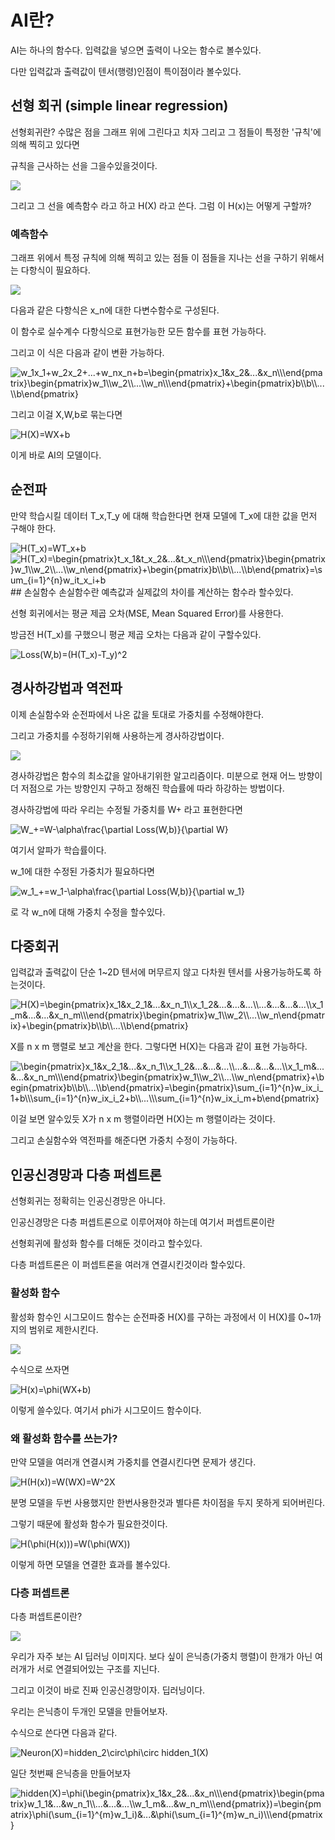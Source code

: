 # AI란?
AI는 하나의 함수다. 입력값을 넣으면 출력이 나오는 함수로 볼수있다.

다만 입력값과 출력값이 텐서(행령)인점이 특이점이라 볼수있다.
## 선형 회귀 (simple linear regression)
선형회귀란? 수많은 점을 그래프 위에 그린다고 치자 그리고 그 점들이 특정한 '규칙'에 의해 찍히고 있다면

규칙을 근사하는 선을 그을수있을것이다.

![](https://upload.wikimedia.org/wikipedia/commons/thumb/b/be/Normdist_regression.png/330px-Normdist_regression.png)

그리고 그 선을 예측함수 라고 하고 H(X) 라고 쓴다. 그럼 이 H(x)는 어떻게 구할까?
### 예측함수
그래프 위에서 특정 규칙에 의해 찍히고 있는 점들 이 점들을 지나는 선을 구하기 위해서는 다항식이 필요하다.

![](https://latex.codecogs.com/svg.image?H(X)=w_nx_n&plus;...&plus;w_2x_2&plus;w_1x_1&plus;b)

다음과 같은 다항식은 x_n에 대한 다변수함수로 구성된다.

이 함수로 실수계수 다항식으로 표현가능한 모든 함수를 표현 가능하다.

그리고 이 식은 다음과 같이 변환 가능하다.

<img src="https://latex.codecogs.com/svg.image?w_1x_1&plus;w_2x_2&plus;...&plus;w_nx_n&plus;b=\begin{pmatrix}x_1&x_2&...&x_n\\\end{pmatrix}\begin{pmatrix}w_1\\w_2\\...\\w_n\\\end{pmatrix}&plus;\begin{pmatrix}b\\b\\...\\b\end{pmatrix}" title="w_1x_1+w_2x_2+...+w_nx_n+b=\begin{pmatrix}x_1&x_2&...&x_n\\\end{pmatrix}\begin{pmatrix}w_1\\w_2\\...\\w_n\\\end{pmatrix}+\begin{pmatrix}b\\b\\...\\b\end{pmatrix}" />

그리고 이걸 X,W,b로 묶는다면

<img src="https://latex.codecogs.com/svg.image?H(X)=WX&plus;b" title="H(X)=WX+b" />

이게 바로 AI의 모델이다.

## 순전파
만약 학습시킬 데이터 T_x,T_y 에 대해 학습한다면 현재 모델에 T_x에 대한 값을 먼저 구해야 한다.

<img src="https://latex.codecogs.com/svg.image?H(T_x)=WT_x&plus;b" title="H(T_x)=WT_x+b" />

<img src="https://latex.codecogs.com/svg.image?H(T_x)=\begin{pmatrix}t_x_1&t_x_2&...&t_x_n\\\end{pmatrix}\begin{pmatrix}w_1\\w_2\\...\\w_n\end{pmatrix}&plus;\begin{pmatrix}b\\b\\...\\b\end{pmatrix}=\sum_{i=1}^{n}w_it_x_i&plus;b" title="H(T_x)=\begin{pmatrix}t_x_1&t_x_2&...&t_x_n\\\end{pmatrix}\begin{pmatrix}w_1\\w_2\\...\\w_n\end{pmatrix}+\begin{pmatrix}b\\b\\...\\b\end{pmatrix}=\sum_{i=1}^{n}w_it_x_i+b" />
## 손실함수
손실함수란 예측값과 실제값의 차이를 계산하는 함수라 할수있다.

선형 회귀에서는 평균 제곱 오차(MSE, Mean Squared Error)를 사용한다.

방금전 H(T_x)를 구했으니 평균 제곱 오차는 다음과 같이 구할수있다.

<img src="https://latex.codecogs.com/svg.image?Loss(W,b)=(H(T_x)-T_y)^2" title="Loss(W,b)=(H(T_x)-T_y)^2" />

## 경사하강법과 역전파

이제 손실함수와 순전파에서 나온 값을 토대로 가중치를 수정해야한다.

그리고 가중치를 수정하기위해 사용하는게 경사하강법이다.

![](https://velog.velcdn.com/images/rjtp5670/post/5493bb60-73f3-4701-93a7-0f5feb828fc3/image.png)

경사하강법은 함수의 최소값을 알아내기위한 알고리즘이다. 미분으로 현재 어느 방향이 더 저점으로 가는 방향인지 구하고 정해진 학습률에 따라 하강하는 방법이다.

경사하강법에 따라 우리는 수정될 가중치를 W+ 라고 표현한다면

<img src="https://latex.codecogs.com/svg.image?W_&plus;=W-\alpha\frac{\partial&space;Loss(W,b)}{\partial&space;W}" title="W_+=W-\alpha\frac{\partial Loss(W,b)}{\partial W}" />

여기서 알파가 학습률이다.

w_1에 대한 수정된 가중치가 필요하다면

<img src="https://latex.codecogs.com/svg.image?w_1_&plus;=w_1-\alpha\frac{\partial&space;Loss(W,b)}{\partial&space;w_1}" title="w_1_+=w_1-\alpha\frac{\partial Loss(W,b)}{\partial w_1}" />

로 각 w_n에 대해 가중치 수정을 할수있다.

## 다중회귀

입력값과 출력값이 단순 1~2D 텐서에 머무르지 않고 다차원 텐서를 사용가능하도록 하는것이다.

<img src="https://latex.codecogs.com/svg.image?H(X)=\begin{pmatrix}x_1&x_2_1&...&x_n_1\\x_1_2&...&...&...\\...&...&...&...\\x_1_m&...&...&x_n_m\\\end{pmatrix}\begin{pmatrix}w_1\\w_2\\...\\w_n\end{pmatrix}&plus;\begin{pmatrix}b\\b\\...\\b\end{pmatrix}" title="H(X)=\begin{pmatrix}x_1&x_2_1&...&x_n_1\\x_1_2&...&...&...\\...&...&...&...\\x_1_m&...&...&x_n_m\\\end{pmatrix}\begin{pmatrix}w_1\\w_2\\...\\w_n\end{pmatrix}+\begin{pmatrix}b\\b\\...\\b\end{pmatrix}" />

X를 n x m 행렬로 보고 계산을 한다. 그렇다면 H(X)는 다음과 같이 표현 가능하다.

<img src="https://latex.codecogs.com/svg.image?\begin{pmatrix}x_1&x_2_1&...&x_n_1\\x_1_2&...&...&...\\...&...&...&...\\x_1_m&...&...&x_n_m\\\end{pmatrix}\begin{pmatrix}w_1\\w_2\\...\\w_n\end{pmatrix}&plus;\begin{pmatrix}b\\b\\...\\b\end{pmatrix}=\begin{pmatrix}\sum_{i=1}^{n}w_ix_i_1&plus;b\\\sum_{i=1}^{n}w_ix_i_2&plus;b\\...\\\sum_{i=1}^{n}w_ix_i_m&plus;b\end{pmatrix}" title="\begin{pmatrix}x_1&x_2_1&...&x_n_1\\x_1_2&...&...&...\\...&...&...&...\\x_1_m&...&...&x_n_m\\\end{pmatrix}\begin{pmatrix}w_1\\w_2\\...\\w_n\end{pmatrix}+\begin{pmatrix}b\\b\\...\\b\end{pmatrix}=\begin{pmatrix}\sum_{i=1}^{n}w_ix_i_1+b\\\sum_{i=1}^{n}w_ix_i_2+b\\...\\\sum_{i=1}^{n}w_ix_i_m+b\end{pmatrix}" />

이걸 보면 알수있듯 X가 n x m 행렬이라면 H(X)는 m 행렬이라는 것이다.

그리고 손실함수와 역전파를 해준다면 가중치 수정이 가능하다.

## 인공신경망과 다층 퍼셉트론

선형회귀는 정확히는 인공신경망은 아니다.

인공신경망은 다층 퍼셉트론으로 이루어져야 하는데 여기서 퍼셉트론이란

선형회귀에 활성화 함수를 더해둔 것이라고 할수있다.

다층 퍼셉트론은 이 퍼셉트론을 여러개 연결시킨것이라 할수있다.

### 활성화 함수
활성화 함수인 시그모이드 함수는 순전파중 H(X)를 구하는 과정에서 이 H(X)를 0~1까지의 범위로 제한시킨다.

![](https://blog.kakaocdn.net/dn/sib2q/btsDJkfaBMy/pkKQYrLYXHVDODrXvQNqK0/img.png)

수식으로 쓰자면 

<img src="https://latex.codecogs.com/svg.image?H(x)=\phi(WX&plus;b)" title="H(x)=\phi(WX+b)" />

이렇게 쓸수있다. 여기서 phi가 시그모이드 함수이다.

### 왜 활성화 함수를 쓰는가?

만약 모델을 여러개 연결시켜 가중치를 연결시킨다면 문제가 생긴다.

<img src="https://latex.codecogs.com/svg.image?H(H(x))=W(WX)=W^2X" title="H(H(x))=W(WX)=W^2X" />

분명 모델을 두번 사용했지만 한번사용한것과 별다른 차이점을 두지 못하게 되어버린다.

그렇기 때문에 활성화 함수가 필요한것이다.

<img src="https://latex.codecogs.com/svg.image?H(\phi(H(x)))=W(\phi(WX))" title="H(\phi(H(x)))=W(\phi(WX))" />

이렇게 하면 모델을 연결한 효과를 볼수있다.

### 다층 퍼셉트론

다층 퍼셉트론이란? 

![](https://wikidocs.net/images/page/61010/ann.PNG)

우리가 자주 보는 AI 딥러닝 이미지다. 보다 싶이 은닉층(가중치 행렬)이 한개가 아닌 여러개가 서로 연결되어있는 구조를 지닌다.

그리고 이것이 바로 진짜 인공신경망이자. 딥러닝이다.

우리는 은닉층이 두개인 모델을 만들어보자.

수식으로 쓴다면 다음과 같다.

<img src="https://latex.codecogs.com/svg.image?Neuron(X)=hidden_2\circ\phi\circ&space;hidden_1(X)" title="Neuron(X)=hidden_2\circ\phi\circ hidden_1(X)" />

일단 첫번째 은닉층을 만들어보자

<img src="https://latex.codecogs.com/svg.image?hidden(X)=\phi(\begin{pmatrix}x_1&x_2&...&x_n\\\end{pmatrix}\begin{pmatrix}w_1_1&...&w_n_1\\...&...&...\\w_1_m&...&w_n_m\\\end{pmatrix})=\begin{pmatrix}\phi(\sum_{i=1}^{m}w_1_i)&...&\phi(\sum_{i=1}^{m}w_n_i)\\\end{pmatrix}" title="hidden(X)=\phi(\begin{pmatrix}x_1&x_2&...&x_n\\\end{pmatrix}\begin{pmatrix}w_1_1&...&w_n_1\\...&...&...\\w_1_m&...&w_n_m\\\end{pmatrix})=\begin{pmatrix}\phi(\sum_{i=1}^{m}w_1_i)&...&\phi(\sum_{i=1}^{m}w_n_i)\\\end{pmatrix}" />





